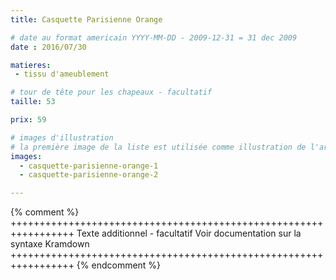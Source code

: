 ```yaml
---
title: Casquette Parisienne Orange

# date au format americain YYYY-MM-DD - 2009-12-31 = 31 dec 2009
date : 2016/07/30

matieres:
 - tissu d'ameublement

# tour de tête pour les chapeaux - facultatif
taille: 53

prix: 59

# images d'illustration
# la première image de la liste est utilisée comme illustration de l'article dans les pages de listing.
images:
  - casquette-parisienne-orange-1
  - casquette-parisienne-orange-2

---
```

{% comment %} +++++++++++++++++++++++++++++++++++++++++++++++++++++++++++++++++
              Texte additionnel - facultatif
              Voir documentation sur la syntaxe Kramdown
+++++++++++++++++++++++++++++++++++++++++++++++++++++++++++++++++ {% endcomment %}
